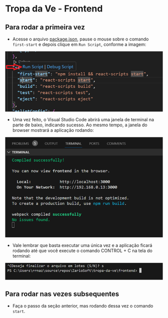 # Tropa da Ve - Frontend

## Para rodar a primeira vez

- Acesse o arquivo [package.json](package.json), pause o mouse sobre o comando `first-start` e depois clique em `Run Script`, conforme a imagem:

![Executar pela primeira vez](./readme-files/run.png)

- Uma vez feito, o Visual Studio Code abrirá uma janela de terminal na parte de baixo, indicando sucesso. Ao mesmo tempo, a janela do browser mostrará a aplicação rodando:

![Terminal executando](./readme-files/executing.png)

- Vale lembrar que basta executar uma única vez e a aplicação ficará rodando até que você execute o comando CONTROL + C na tela do terminal:

![Executar pela primeira vez](./readme-files/finish.png)

## Para rodar nas vezes subsequentes

- Faça o passo da seção anterior, mas rodando dessa vez o comando `start`.